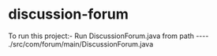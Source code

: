 # discussion-forum

To run this project:-
    Run DiscussionForum.java from path ---- ./src/com/forum/main/DiscussionForum.java